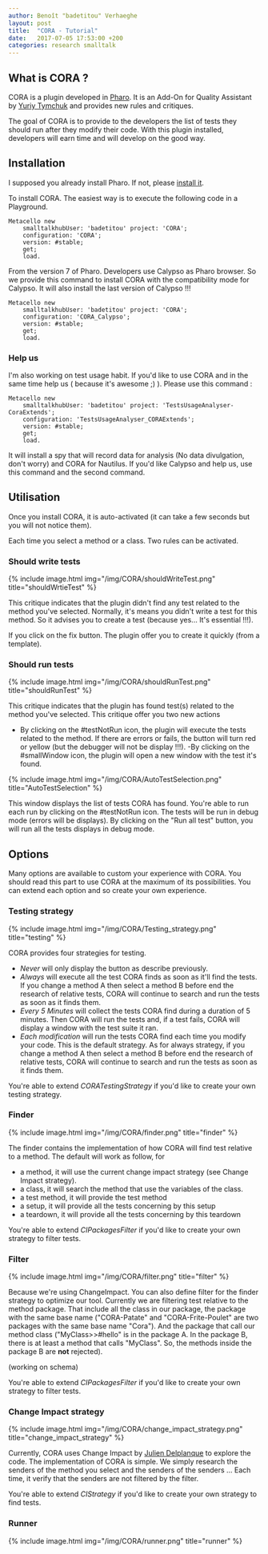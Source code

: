 ```yaml
---
author: Benoît "badetitou" Verhaeghe
layout: post
title:  "CORA - Tutorial"
date:   2017-07-05 17:53:00 +200
categories: research smalltalk
---
```


## What is CORA ?

CORA is a plugin developed in [Pharo](http://pharo.org/). It is an Add-On for Quality Assistant by [Yuriy Tymchuk](http://yuriy.tymch.uk/) and provides new rules and critiques.

The goal of CORA is to provide to the developers the list of tests they should run after they modify their code.
With this plugin installed, developers will earn time and will develop on the good way.

## Installation

I supposed you already install Pharo. If not, please [install it](http://pharo.org/download).

To install CORA. The easiest way is to execute the following code in a Playground.

```st
Metacello new
    smalltalkhubUser: 'badetitou' project: 'CORA';
    configuration: 'CORA';
    version: #stable;
    get;
    load.
```

From the version 7 of Pharo. Developers use Calypso as Pharo browser.
So we provide this command to install CORA with the compatibility mode for Calypso.
It will also install the last version of Calypso !!!

```st
Metacello new
    smalltalkhubUser: 'badetitou' project: 'CORA';
    configuration: 'CORA_Calypso';
    version: #stable;
    get;
    load.
```

### Help us

I'm also working on test usage habit. If you'd like to use CORA and in the same time help us ( because it's awesome ;) ).
Please use this command :


```st
Metacello new
    smalltalkhubUser: 'badetitou' project: 'TestsUsageAnalyser-CoraExtends';
    configuration: 'TestsUsageAnalyser_CORAExtends';
    version: #stable;
    get;
    load.
```

It will install a spy that will record data for analysis (No data divulgation, don't worry) and CORA for Nautilus.
If you'd like Calypso and help us, use this command and the second command.

## Utilisation

Once you install CORA, it is auto-activated (it can take a few seconds but you will not notice them).

Each time you select a method or a class. Two rules can be activated.

### Should write tests

{% include image.html
            img="/img/CORA/shouldWriteTest.png"
            title="shouldWrtieTest"
%}

This critique indicates that the plugin didn't find any test related to the method you've selected.
Normally, it's means you didn't write a test for this method.
So it advises you to create a test (because yes... It's essential !!!).

If you click on the fix button.
The plugin offer you to create it quickly (from a template).

### Should run tests

{% include image.html
            img="/img/CORA/shouldRunTest.png"
            title="shouldRunTest"
%}

This critique indicates that the plugin has found test(s) related to the method you've selected.
This critique offer you two new actions
- By clicking on the #testNotRun icon, the plugin will execute the tests related to the method.
If there are errors or fails, the button will turn red or yellow (but the debugger will not be display !!!).
-By clicking on the #smallWindow icon, the plugin will open a new window with the test it's found.

{% include image.html
            img="/img/CORA/AutoTestSelection.png"
            title="AutoTestSelection"
%}

This window displays the list of tests CORA has found.
You're able to run each run by clicking on the #testNotRun icon.
The tests will be run in debug mode (errors will be displays).
By clicking on the "Run all test" button, you will run all the tests displays in debug mode.

## Options

Many options are available to custom your experience with CORA.
You should read this part to use CORA at the maximum of its possibilities.
You can extend each option and so create your own experience.

### Testing strategy

{% include image.html
            img="/img/CORA/Testing_strategy.png"
            title="testing"
%}

CORA provides four strategies for testing.

- *Never* will only display the button as describe previously.
- *Always* will execute all the test CORA finds as soon as it'll find the tests.
If you change a method A then select a method B before end the research of relative tests, CORA will continue to search and run the tests as soon as it finds them.
- *Every 5 Minutes* will collect the tests CORA find during a duration of 5 minutes.
Then CORA will run the tests and, if a test fails, CORA will display a window with the test suite it ran.
- *Each modification* will run the tests CORA find each time you modify your code.
This is the default strategy.
As for always strategy, if you change a method A then select a method B before end the research of relative tests, CORA will continue to search and run the tests as soon as it finds them.

You're able to extend *CORATestingStrategy* if you'd like to create your own testing strategy.

### Finder

{% include image.html
            img="/img/CORA/finder.png"
            title="finder"
%}

The finder contains the implementation of how CORA will find test relative to a method.
The default will work as follow, for
- a method, it will use the current change impact strategy (see Change Impact strategy).
- a class, it will search the method that use the variables of the class.
- a test method, it will provide the test method
- a setup, it will provide all the tests concerning by this setup
- a teardown, it will provide all the tests concerning by this teardown

You're able to extend *CIPackagesFilter* if you'd like to create your own strategy to filter tests.

### Filter

{% include image.html
            img="/img/CORA/filter.png"
            title="filter"
%}

Because we're using ChangeImpact.
You can also define filter for the finder strategy to optimize our tool.
Currently we are filtering test relative to the method package.
That include all the class in our package, the package with the same base name ("CORA-Patate" and "CORA-Frite-Poulet" are two packages with the same base name "Cora").
And the package that call our method class ("MyClass>>#hello" is in the package A. In the package B, there is at least a method that calls "MyClass". So, the methods inside the package B are **not** rejected).

(working on schema)

You're able to extend *CIPackagesFilter* if you'd like to create your own strategy to filter tests.

### Change Impact strategy

{% include image.html
            img="/img/CORA/change_impact_strategy.png"
            title="change_impact_strategy"
%}


Currently, CORA uses Change Impact by [Julien Delplanque](https://juliendelplanque.be/) to explore the code.
The implementation of CORA is simple.
We simply research the senders of the method you select and the senders of the senders ...
Each time, it verify that the senders are not filtered by the filter.

You're able to extend *CIStrategy* if you'd like to create your own strategy to find tests.

### Runner

{% include image.html
            img="/img/CORA/runner.png"
            title="runner"
%}
